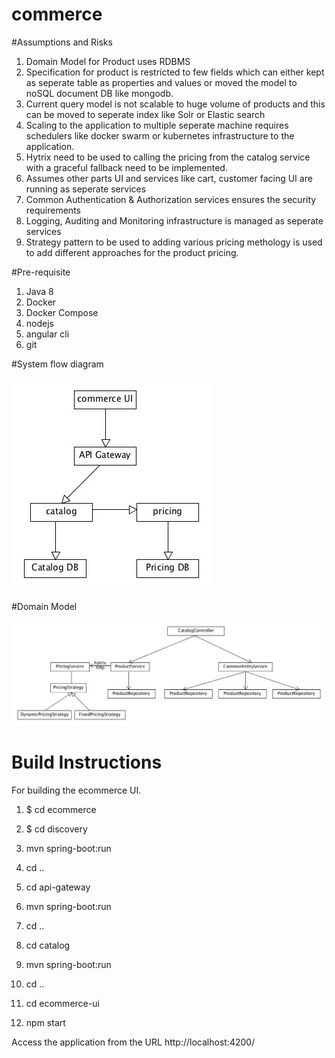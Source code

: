 # commerce

#Assumptions and Risks
1. Domain Model for Product uses RDBMS 
2. Specification for product is restricted to few fields which can either kept as seperate table as properties and values or moved the model to noSQL document DB like mongodb.
3. Current query model is not scalable to huge volume of products and this can be moved to seperate index like Solr or Elastic search
4. Scaling to the application to multiple seperate machine requires schedulers like docker swarm or kubernetes infrastructure to the application.
5. Hytrix need to be used to calling the pricing from the catalog service with a graceful fallback need to be implemented.
6. Assumes other parts UI and services like cart, customer facing UI are running as seperate services
7. Common Authentication & Authorization services ensures the security requirements
8. Logging, Auditing and Monitoring infrastructure is managed as seperate services
9. Strategy pattern to be used to adding various pricing methology is used to add different approaches for the product pricing.


#Pre-requisite
1. Java 8
2. Docker
3. Docker Compose
4. nodejs
5. angular cli
6. git

#System flow diagram

![alt tag](https://github.com/jeswinlouis/commerce/blob/master/docs/system%20flow.jpg?raw=true)

#Domain Model


![alt tag](https://github.com/jeswinlouis/commerce/blob/master/docs/domainModel.jpg?raw=true)

# Build Instructions

For building the ecommerce UI.

1. $ cd ecommerce

2. $ cd discovery

3. mvn spring-boot:run

4. cd ..

5. cd api-gateway

6. mvn spring-boot:run

7. cd ..

8. cd catalog

9. mvn spring-boot:run

10. cd ..

11. cd ecommerce-ui

12. npm start


Access the application from the URL http://localhost:4200/